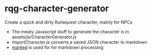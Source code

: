 # rqg-character-generator
Create a quick and dirty Runequest character, mainly for NPCs

 - The meaty Javascript stuff to generate the character is in assets/js/CharacterGenerator.js
 - importCharacter.js converts a saved JSON character to markdown
 - [marked](https://github.com/markedjs/marked) is used for for markdown processing


